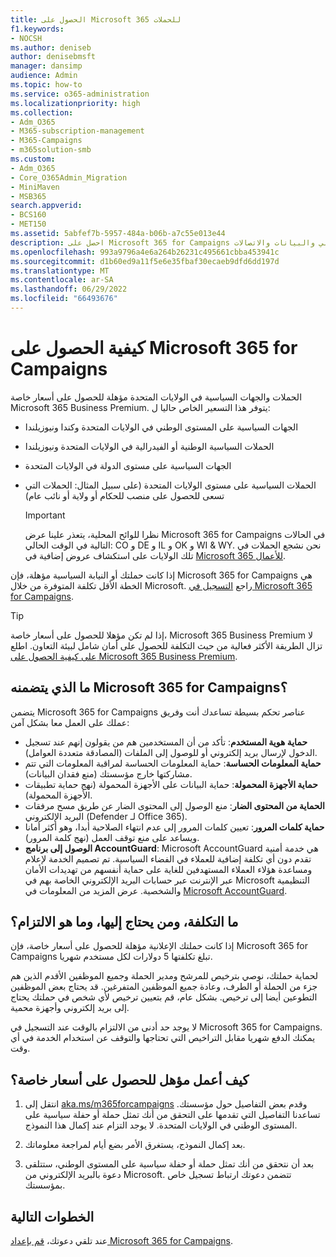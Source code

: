 ```yaml
---
title: الحصول على Microsoft 365 للحملات
f1.keywords:
- NOCSH
ms.author: deniseb
author: denisebmsft
manager: dansimp
audience: Admin
ms.topic: how-to
ms.service: o365-administration
ms.localizationpriority: high
ms.collection:
- Adm_O365
- M365-subscription-management
- M365-Campaigns
- m365solution-smb
ms.custom:
- Adm_O365
- Core_O365Admin_Migration
- MiniMaven
- MSB365
search.appverid:
- BCS160
- MET150
ms.assetid: 5abfef7b-5957-484a-b06b-a7c55e013e44
description: احصل على Microsoft 365 for Campaigns حتى تتمكن من حماية حملتك من تهديدات الأمان عبر الإنترنت للبريد الإلكتروني والبيانات والاتصالات.
ms.openlocfilehash: 993a9796a4e6a264b26231c495661cbba453941c
ms.sourcegitcommit: d1b60ed9a11f5e6e35fbaf30ecaeb9dfd6dd197d
ms.translationtype: MT
ms.contentlocale: ar-SA
ms.lasthandoff: 06/29/2022
ms.locfileid: "66493676"
---
```

# <a name="how-to-get-microsoft-365-for-campaigns"></a>كيفية الحصول على Microsoft 365 for Campaigns

الحملات والجهات السياسية في الولايات المتحدة مؤهلة للحصول على أسعار خاصة Microsoft 365 Business Premium. يتوفر هذا التسعير الخاص حاليا ل:

- الجهات السياسية على المستوى الوطني في الولايات المتحدة وكندا ونيوزيلندا
- الحملات السياسية الوطنية أو الفيدرالية في الولايات المتحدة ونيوزيلندا
- الجهات السياسية على مستوى الدولة في الولايات المتحدة
- الحملات السياسية على مستوى الولايات المتحدة (على سبيل المثال: الحملات التي تسعى للحصول على منصب للحكام أو ولاية أو نائب عام)

   > [!IMPORTANT]
   > نظرا للوائح المحلية، يتعذر علينا عرض Microsoft 365 for Campaigns في الحالات التالية في الوقت الحالي: CO و DE و IL و OK و WI & WY. نحن نشجع الحملات في تلك الولايات على استكشاف عروض إضافية في [Microsoft 365 للأعمال](https://www.office.com/business).

إذا كانت حملتك أو النيابة السياسية مؤهلة، فإن Microsoft 365 for Campaigns هي الخطة الأقل تكلفة المتوفرة من خلال Microsoft. راجع [التسجيل في Microsoft 365 for Campaigns](m365-campaigns-sign-up.md).  

> [!TIP]
> إذا لم تكن مؤهلا للحصول على أسعار خاصة، Microsoft 365 Business Premium لا تزال الطريقة الأكثر فعالية من حيث التكلفة للحصول على أمان شامل لبيئة التعاون. اطلع [على كيفية الحصول على Microsoft 365 Business Premium](get-microsoft-365-business-premium.md).

## <a name="what-does-microsoft-365-for-campaigns-include"></a>ما الذي يتضمنه Microsoft 365 for Campaigns؟

يتضمن Microsoft 365 for Campaigns عناصر تحكم بسيطة تساعدك أنت وفريق عملك على العمل معا بشكل آمن:

- **حماية هوية المستخدم**: تأكد من أن المستخدمين هم من يقولون إنهم عند تسجيل الدخول لإرسال بريد إلكتروني أو للوصول إلى الملفات (المصادقة متعددة العوامل).
- **حماية المعلومات الحساسة**: حماية المعلومات الحساسة لمراقبة المعلومات التي تتم مشاركتها خارج مؤسستك (منع فقدان البيانات).
- **حماية الأجهزة المحمولة**: حماية البيانات على الأجهزة المحمولة (نهج حماية تطبيقات الأجهزة المحمولة).
- **الحماية من المحتوى الضار**: منع الوصول إلى المحتوى الضار عن طريق مسح مرفقات البريد الإلكتروني (Defender لـ Office 365).
- **حماية كلمات المرور**: تعيين كلمات المرور إلى عدم انتهاء الصلاحية أبدا، وهو أكثر أمانا ويساعد على منع توقف العمل (نهج كلمة المرور).
- **الوصول إلى برنامج AccountGuard**: Microsoft AccountGuard هي خدمة أمنية تقدم دون أي تكلفة إضافية للعملاء في الفضاء السياسية. تم تصميم الخدمة لإعلام ومساعدة هؤلاء العملاء المستهدفين للغاية على حماية أنفسهم من تهديدات الأمان عبر الإنترنت عبر حسابات البريد الإلكتروني الخاصة بهم في Microsoft التنظيمية والشخصية. عرض المزيد من المعلومات في [Microsoft AccountGuard](https://www.microsoftaccountguard.com/).

## <a name="what-does-it-cost-who-needs-it-and-what-is-the-commitment"></a>ما التكلفة، ومن يحتاج إليها، وما هو الالتزام؟

إذا كانت حملتك الإعلانية مؤهلة للحصول على أسعار خاصة، فإن Microsoft 365 for Campaigns تبلغ تكلفتها 5 دولارات لكل مستخدم شهريا.

لحماية حملتك، نوصي بترخيص للمرشح ومدير الحملة وجميع الموظفين الأقدم الذين هم جزء من الحملة أو الطرف، وعادة جميع الموظفين المتفرغين. قد يحتاج بعض الموظفين التطوعين أيضا إلى ترخيص. بشكل عام، قم بتعيين ترخيص لأي شخص في حملتك يحتاج إلى بريد إلكتروني وأجهزة محمية.

لا يوجد حد أدنى من الالتزام بالوقت عند التسجيل في Microsoft 365 for Campaigns. يمكنك الدفع شهريا مقابل التراخيص التي تحتاجها والتوقف عن استخدام الخدمة في أي وقت.

## <a name="how-do-i-qualify-for-special-pricing"></a>كيف أعمل مؤهل للحصول على أسعار خاصة؟

1. انتقل إلى [aka.ms/m365forcampaigns](https://aka.ms/m365forcampaigns/) وقدم بعض التفاصيل حول مؤسستك. تساعدنا التفاصيل التي تقدمها على التحقق من أنك تمثل حملة أو حفلة سياسية على المستوى الوطني في الولايات المتحدة. لا يوجد التزام عند إكمال هذا النموذج.

2. بعد إكمال النموذج، يستغرق الأمر بضع أيام لمراجعة معلوماتك.

3. بعد أن نتحقق من أنك تمثل حملة أو حفلة سياسية على المستوى الوطني، ستتلقى دعوة بالبريد الإلكتروني من Microsoft. تتضمن دعوتك ارتباط تسجيل خاص بمؤسستك.

## <a name="next-steps"></a>الخطوات التالية

عند تلقي دعوتك، [قم بإعداد Microsoft 365 for Campaigns](m365-campaigns-setup.md).
